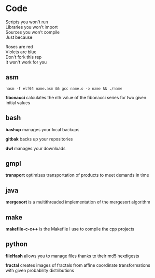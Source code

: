 # Code
Scripts you won't run  
Libraries you won't import  
Sources you won't compile  
Just because  

Roses are red  
Violets are blue  
Don't fork this rep  
It won't work for you  

## asm  
` nasm -f elf64 name.asm && gcc name.o -o name && ./name `

**fibonacci** calculates the nth value of the fibonacci series for two given initial values

## bash  
**bashup** manages your local backups

**gitbak** backs up your repositories

**dwl** manages your downloads

## gmpl  
**transport** optimizes transportation of products to meet demands in time

## java  
**mergesort** is a multithreaded implementation of the mergesort algorithm

## make  
**makefile-c-c++** is the Makefile I use to compile the cpp projects 

## python  
**fileHash** allows you to manage files thanks to their md5 hexdigests

**fractal** creates images of fractals from affine coordinate transformations with given probability distributions
